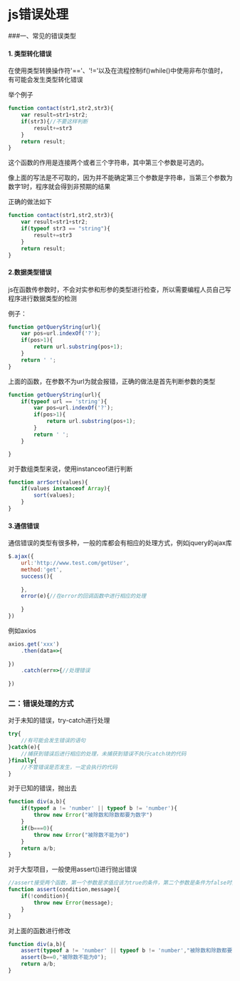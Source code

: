 # js错误处理

###一、常见的错误类型

#### 1. 类型转化错误

在使用类型转换操作符'=='、'!='以及在流程控制if()while()中使用非布尔值时，有可能会发生类型转化错误

举个例子

```js
function contact(str1,str2,str3){
    var result=str1+str2;
    if(str3){//不要这样判断
        result+=str3
    }
    return result;
}
```

这个函数的作用是连接两个或者三个字符串，其中第三个参数是可选的。

像上面的写法是不可取的，因为并不能确定第三个参数是字符串，当第三个参数为数字1时，程序就会得到非预期的结果

正确的做法如下

```js
function contact(str1,str2,str3){
    var result=str1+str2;
    if(typeof str3 == "string"){
        result+=str3
    }
    return result;
}
```



#### 2.数据类型错误

js在函数传参数时，不会对实参和形参的类型进行检查，所以需要编程人员自己写程序进行数据类型的检测

例子：

```js
function getQueryString(url){
    var pos=url.indexOf('?');
    if(pos>1){
        return url.substring(pos+1);
    }
    return ' ';
}
```

上面的函数，在参数不为url为就会报错，正确的做法是首先判断参数的类型

```js
function getQueryString(url){
    if(typeof url == 'string'){
        var pos=url.indexOf('?');
        if(pos>1){
            return url.substring(pos+1);
        }
        return ' ';        
    }

}
```

对于数组类型来说，使用instanceof进行判断

```js
function arrSort(values){
    if(values instanceof Array){
        sort(values);
    }
}
```



#### 3.通信错误

通信错误的类型有很多种，一般的库都会有相应的处理方式，例如jquery的ajax库

```js
$.ajax({
    url:'http://www.test.com/getUser',
    method:'get',
    success(){
        
    },
    error(e){//在error的回调函数中进行相应的处理
        
    }
})
```

例如axios

```js
axios.get('xxx')
    .then(data=>{
    
})
    .catch(err=>{//处理错误
    
})
```







### 二：错误处理的方式

对于未知的错误，try-catch进行处理

```js
try{
    //有可能会发生错误的语句
}catch(e){
    //捕获到错误后进行相应的处理，未捕获到错误不执行catch块的代码
}finally{
    //不管错误是否发生，一定会执行的代码
}
```



对于已知的错误，抛出去

```js
function div(a,b){
    if(typeof a != 'number' || typeof b != 'number'){
        throw new Error("被除数和除数都要为数字")
    }
    if(b===0){
        throw new Error("被除数不能为0")
    }
    return a/b;
}
```

对于大型项目，一般使用assert()进行抛出错误

```js
//assert接受两个函数，第一个参数是求值应该为true的条件，第二个参数是条件为false时要抛出的错误
function assert(condition,message){
    if(!condition){
        throw new Error(message);
    }
}
```

对上面的函数进行修改

```js
function div(a,b){
    assert(typeof a != 'number' || typeof b != 'number',"被除数和除数都要为数字");
    assert(b==0,"被除数不能为0");
    return a/b;
}
```



